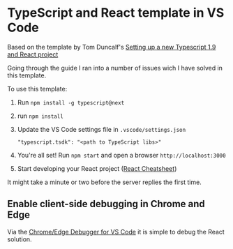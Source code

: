 # TypeScript and React template in VS Code #

Based on the template by Tom Duncalf's [Setting up a new Typescript 1.9 and React project](http://blog.tomduncalf.com/posts/setting-up-typescript-and-react/)

Going through the guide I ran into a number of issues wich I have solved in this template.

To use this template:
1. Run `npm install -g typescript@next`
2. run `npm install`
3. Update the VS Code settings file in `.vscode/settings.json`

   `"typescript.tsdk": "<path to TypeScript libs>"` 

4. You're all set! Run `npm start` and open a browser `http://localhost:3000` 
5. Start developing your React project ([React Cheatsheet](http://ricostacruz.com/cheatsheets/react.html))

It might take a minute or two before the server replies the first time.

## Enable client-side debugging in Chrome and Edge ##

Via the [Chrome/Edge Debugger for VS Code](https://code.visualstudio.com/blogs/2016/02/23/introducing-chrome-debugger-for-vs-code) it is simple to debug the React solution.